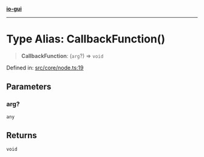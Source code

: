[**io-gui**](../README.md)

***

# Type Alias: CallbackFunction()

> **CallbackFunction**: (`arg`?) => `void`

Defined in: [src/core/node.ts:19](https://github.com/io-gui/io/blob/main/src/core/node.ts#L19)

## Parameters

### arg?

`any`

## Returns

`void`
